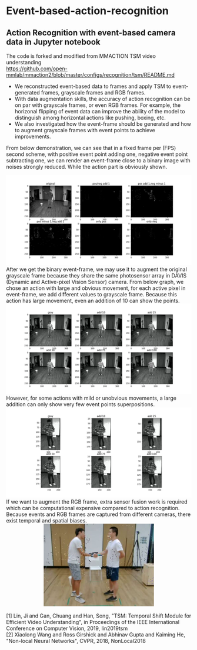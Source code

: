 # Event-based-action-recognition
## Action Recognition with event-based camera data in Jupyter notebook   
The code is forked and modified from MMACTION TSM video understanding  
https://github.com/open-mmlab/mmaction2/blob/master/configs/recognition/tsm/README.md  
* We reconstructed event-based data to frames and apply TSM to event-generated frames, grayscale frames and RGB frames.  
* With data augmentation skills, the accuracy of action recognition can be on par with grayscale frames, or even RGB frames. For example, the horizonal flipping of event data can improve the ability of the model to distinguish among horizontal actions like pushing, boxing, etc.    
* We also investigated how the event-frame should be generated and how to augment grayscale frames with event points to achieve improvements.  

From below demonstration, we can see that in a fixed frame per (FPS) second scheme, with positive event point adding one, negative event point subtracting one, we can render an event-frame close to a binary image with noises strongly reduced. While the action part is obviously shown.    
<!-- [IMAGE] -->
<div align=center>
<img src="./graph/eventFrame.png" width="800"/>
</div>
After we get the binary event-frame, we may use it to augment the original grayscale frame because they share the same photosensor array in DAVIS (Dynamic and Active-pixel Vision Sensor) camera. From below graph, we chose an action with large and obvious movement, for each active pixel in event-frame, we add different values to grayscale frame. Because this action has large movement, even an addition of 10 can show the points.  
<div align=center>
<img src="./graph/largeMovePoint.png" width="800"/>
</div>
However, for some actions with mild or unobvious movements, a large addition can only show very few event points superpositions.  
<div align=center>
<img src="./graph/smallMovePoint.png" width="800"/>
</div>
If we want to augment the RGB frame, extra sensor fusion work is required which can be computational expensive compared to action recognition. Because events and RGB frames are captured from different cameras, there exist temporal and spatial biases.  
<div align=center>
<img src="./graph/RGB_point_mismatch.JPG" width="300"/>
</div>

[1] Lin, Ji and Gan, Chuang and Han, Song, "TSM: Temporal Shift Module for Efficient Video Understanding", in Proceedings of the IEEE International Conference on Computer Vision, 2019, lin2019tsm   
[2] Xiaolong Wang and Ross Girshick and Abhinav Gupta and Kaiming He, "Non-local Neural Networks", CVPR, 2018, NonLocal2018
